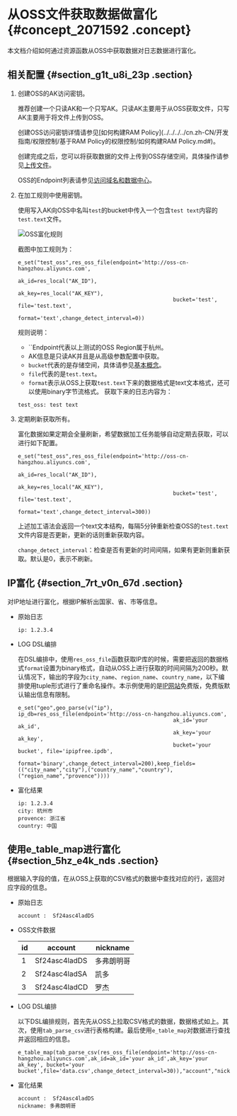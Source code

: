 # 从OSS文件获取数据做富化 {#concept_2071592 .concept}

本文档介绍如何通过资源函数从OSS中获取数据对日志数据进行富化。

## 相关配置 {#section_g1t_u8i_23p .section}

1.  创建OSS的AK访问密钥。

    推荐创建一个只读AK和一个只写AK。只读AK主要用于从OSS获取文件，只写AK主要用于将文件上传到OSS。

    创建OSS访问密钥详情请参见[如何构建RAM Policy](../../../../cn.zh-CN/开发指南/权限控制/基于RAM Policy的权限控制/如何构建RAM Policy.md#)。

    创建完成之后，您可以将获取数据的文件上传到OSS存储空间，具体操作请参见[上传文件](../../../../cn.zh-CN/快速入门/上传文件.md#)。

    OSS的Endpoint列表请参见[访问域名和数据中心](../../../../cn.zh-CN/开发指南/访问域名（Endpoint）/访问域名和数据中心.md#)。

2.  在加工规则中使用密钥。

    使用写入AK向OSS中名叫`test`的bucket中传入一个包含`test text`内容的`test.text`文件。

    ![OSS富化规则](http://static-aliyun-doc.oss-cn-hangzhou.aliyuncs.com/assets/img/1644556/156898132159594_zh-CN.png)

    截图中加工规则为：

    ``` {#codeblock_85k_khm_or9}
    e_set("test_oss",res_oss_file(endpoint='http://oss-cn-hangzhou.aliyuncs.com',
                                                     ak_id=res_local("AK_ID"),
                                                     ak_key=res_local("AK_KEY"),
                                                     bucket='test', file='test.text',
                                                     format='text',change_detect_interval=0))
    ```

    规则说明：

    -   ``Endpoint代表以上测试的OSS Region属于杭州。
    -   AK信息是只读AK并且是从高级参数配置中获取。
    -   `bucket`代表的是存储空间，具体请参见[基本概念](../../../../cn.zh-CN/开发指南/基本概念.md#)。
    -   `file`代表的是`test.text`。
    -   `format`表示从OSS上获取`test.text`下来的数据格式是text文本格式，还可以使用binary字节流格式。
    获取下来的日志内容为：

    ``` {#codeblock_91b_9be_2ox}
    test_oss: test text
    ```

3.  定期刷新获取所有。

    富化数据如果定期会全量刷新，希望数据加工任务能够自动定期去获取，可以进行如下配置。

    ``` {#codeblock_n57_gh9_xgh}
    e_set("test_oss",res_oss_file(endpoint='http://oss-cn-hangzhou.aliyuncs.com',
                                                     ak_id=res_local("AK_ID"),
                                                     ak_key=res_local("AK_KEY"),
                                                     bucket='test', file='test.text',
                                                     format='text',change_detect_interval=300))
    ```

    上述加工语法会返回一个text文本结构，每隔5分钟重新检查OSS的`test.text`文件内容是否更新，更新的话则重新获取内容。

    `change_detect_interval`：检查是否有更新的时间间隔，如果有更新则重新获取。默认是0，表示不刷新。


## IP富化 {#section_7rt_v0n_67d .section}

对IP地址进行富化，根据IP解析出国家、省、市等信息。

-   原始日志

    ``` {#codeblock_j9y_zg5_e8j}
    ip: 1.2.3.4
    ```

-   LOG DSL编排

    在DSL编排中，使用`res_oss_file`函数获取IP库的时候，需要把返回的数据格式`format`设置为binary格式，自动从OSS上进行获取的时间间隔为200秒。默认情况下，输出的字段为`city_name`、`region_name`、`country_name`，以下编排使用tuple形式进行了重命名操作。本示例使用的是[IP网站](https://user.ipip.net/login.php)免费版，免费版默认输出信息有限制。

    ``` {#codeblock_wjo_3ep_kkd}
    e_set("geo",geo_parse(v("ip"), ip_db=res_oss_file(endpoint='http://oss-cn-hangzhou.aliyuncs.com',
                                                     ak_id='your ak_id',
                                                     ak_key='your ak_key',
                                                     bucket='your bucket', file='ipipfree.ipdb',
                                                                   format='binary',change_detect_interval=200),keep_fields=(("city_name","city"),("country_name","country"),("region_name","provence"))))
    ```

-   富化结果

    ``` {#codeblock_ies_bty_d66}
    ip: 1.2.3.4
    city: 杭州市
    provence: 浙江省
    country: 中国
    ```


## 使用e\_table\_map进行富化 {#section_5hz_e4k_nds .section}

根据输入字段的值，在从OSS上获取的CSV格式的数据中查找对应的行，返回对应字段的信息。

-   原始日志

    ``` {#codeblock_uf6_kfl_std}
    account :  Sf24asc4ladDS
    ```

-   OSS文件数据

    |id|account|nickname|
    |--|-------|--------|
    |1|Sf24asc4ladDS|多弗朗明哥|
    |2|Sf24asc4ladSA|凯多|
    |3|Sf24asc4ladCD|罗杰|

-   LOG DSL编排

    以下DSL编排规则，首先先从OSS上拉取CSV格式的数据，数据格式如上。其次，使用`tab_parse_csv`进行表格构建。最后使用`e_table_map`对数据进行查找并返回相应的信息。

    ``` {#codeblock_nuk_w7a_637}
    e_table_map(tab_parse_csv(res_oss_file(endpoint='http://oss-cn-hangzhou.aliyuncs.com',ak_id=ak_id='your ak_id',ak_key='your ak_key', bucket='your bucket',file='data.csv',change_detect_interval=30)),"account","nickname")
    ```

-   富化结果

    ``` {#codeblock_3ga_rlz_oni}
    account :  Sf24asc4ladDS
    nickname: 多弗朗明哥
    ```



